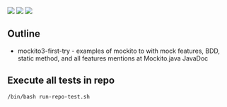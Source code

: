 ![](https://img.shields.io/badge/language-xxx-blue)
![](https://img.shields.io/badge/technology-xxx,%20xxx-blue)
![](https://img.shields.io/badge/development%20year-2021-orange)

## Outline

- mockito3-first-try - examples of mockito to with mock features, BDD, static method, and all features mentions at Mockito.java JavaDoc

## Execute all tests in repo

`/bin/bash run-repo-test.sh`

